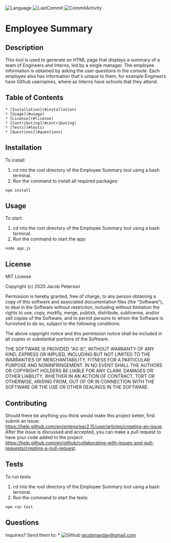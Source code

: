 ![Language](https://img.shields.io/badge/language-javascript-blue) ![LastCommit](https://img.shields.io/github/last-commit/Bounty556/EmployeeSummary?style=flat-square) ![CommitActivity](https://img.shields.io/github/commit-activity/m/Bounty556/EmployeeSummary)

# Employee Summary

## Description
This tool is used to generate an HTML page that displays a summary of a team of Engineers and Interns, led by a single manager. The employee information is obtained by asking the user questions in the console. Each employee also has information that's unique to them, for example Engineers have Github usernames, where as Interns have schools that they attend.

## Table of Contents
    * [Installation](#installation)
    * [Usage](#usage)
    * [License](#license)
    * [Contributing](#contributing)
    * [Tests](#tests)
    * [Questions](#questions)

## Installation
To install:
1. cd into the root directory of the Employee Summary tool using a bash terminal.
2. Run the command to install all required packages:
```
npm install
```

## Usage
To start:
1. cd into the root directory of the Employee Summary tool using a bash terminal.
2. Run the command to start the app:
```
node app.js
```

## License
MIT License

Copyright (c) 2020 Jacob Peterson

Permission is hereby granted, free of charge, to any person obtaining a copy
of this software and associated documentation files (the "Software"), to deal
in the Software without restriction, including without limitation the rights
to use, copy, modify, merge, publish, distribute, sublicense, and/or sell
copies of the Software, and to permit persons to whom the Software is
furnished to do so, subject to the following conditions:

The above copyright notice and this permission notice shall be included in all
copies or substantial portions of the Software.

THE SOFTWARE IS PROVIDED "AS IS", WITHOUT WARRANTY OF ANY KIND, EXPRESS OR
IMPLIED, INCLUDING BUT NOT LIMITED TO THE WARRANTIES OF MERCHANTABILITY,
FITNESS FOR A PARTICULAR PURPOSE AND NONINFRINGEMENT. IN NO EVENT SHALL THE
AUTHORS OR COPYRIGHT HOLDERS BE LIABLE FOR ANY CLAIM, DAMAGES OR OTHER
LIABILITY, WHETHER IN AN ACTION OF CONTRACT, TORT OR OTHERWISE, ARISING FROM,
OUT OF OR IN CONNECTION WITH THE SOFTWARE OR THE USE OR OTHER DEALINGS IN THE
SOFTWARE.

## Contributing
Should there be anything you think would make this project better, first submit an issue: https://help.github.com/en/enterprise/2.15/user/articles/creating-an-issue. After the issue is discussed and accepted, you can make a pull request to have your code added to the project: https://help.github.com/en/github/collaborating-with-issues-and-pull-requests/creating-a-pull-request.

## Tests
To run tests:
1. cd into the root directory of the Employee Summary tool using a bash terminal.
2. Run the command to start the tests:
```
npm run test
```

## Questions
Inquiries? Send them to:
    * ![Github](https://avatars1.githubusercontent.com/u/12930451?v=4&s=32) jacobmayday@gmail.com